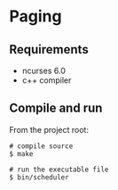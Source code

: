 # Paging

## Requirements

* ncurses 6.0
* c++ compiler

## Compile and run
From the project root:
```
# compile source
$ make

# run the executable file
$ bin/scheduler
```
